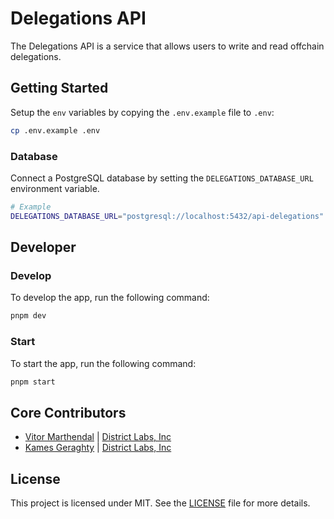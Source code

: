 # Delegations API

The Delegations API is a service that allows users to write and read offchain delegations.

## Getting Started

Setup the `env` variables by copying the `.env.example` file to `.env`:

```bash
cp .env.example .env
```

### Database

Connect a PostgreSQL database by setting the `DELEGATIONS_DATABASE_URL` environment variable.

```bash
# Example
DELEGATIONS_DATABASE_URL="postgresql://localhost:5432/api-delegations"
```


## Developer

### Develop

To develop the app, run the following command:

```bash
pnpm dev
```

### Start

To start the app, run the following command:

```bash
pnpm start
```

## Core Contributors

- [Vitor Marthendal](https://x.com/VitorMarthendal) | [District Labs, Inc](https://www.districtlabs.com/)
- [Kames Geraghty](https://x.com/KamesGeraghty) | [District Labs, Inc](https://www.districtlabs.com/)

## License

This project is licensed under MIT. See the [LICENSE](./LICENSE) file for more details.